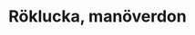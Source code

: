 ---
title: 'Röklucka, manöverdon'
symbol_image: 'symbols/insats/32.svg'
weight: 32
card: true
card_color: 'bg-symbol-red'
---